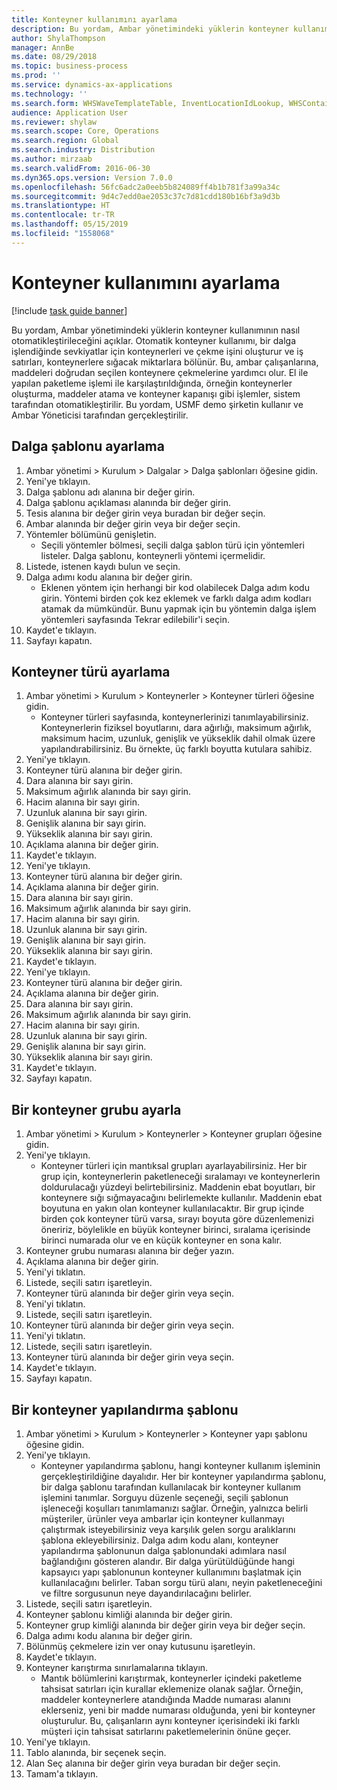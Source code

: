 ```yaml
---
title: Konteyner kullanımını ayarlama
description: Bu yordam, Ambar yönetimindeki yüklerin konteyner kullanımının nasıl otomatikleştirileceğini açıklar.
author: ShylaThompson
manager: AnnBe
ms.date: 08/29/2018
ms.topic: business-process
ms.prod: ''
ms.service: dynamics-ax-applications
ms.technology: ''
ms.search.form: WHSWaveTemplateTable, InventLocationIdLookup, WHSContainerType, WHSContainerGroup, WHSContainerizationTable, WHSContainerizationBreak, WHSCreateContainerBreak
audience: Application User
ms.reviewer: shylaw
ms.search.scope: Core, Operations
ms.search.region: Global
ms.search.industry: Distribution
ms.author: mirzaab
ms.search.validFrom: 2016-06-30
ms.dyn365.ops.version: Version 7.0.0
ms.openlocfilehash: 56fc6adc2a0eeb5b824089ff4b1b781f3a99a34c
ms.sourcegitcommit: 9d4c7edd0ae2053c37c7d81cdd180b16bf3a9d3b
ms.translationtype: HT
ms.contentlocale: tr-TR
ms.lasthandoff: 05/15/2019
ms.locfileid: "1558068"
---
```

# <a name="set-up-containerization"></a>Konteyner kullanımını ayarlama

[!include [task guide banner](../../includes/task-guide-banner.md)]

Bu yordam, Ambar yönetimindeki yüklerin konteyner kullanımının nasıl otomatikleştirileceğini açıklar. Otomatik konteyner kullanımı, bir dalga işlendiğinde sevkiyatlar için konteynerleri ve çekme işini oluşturur ve iş satırları, konteynerlere sığacak miktarlara bölünür. Bu, ambar çalışanlarına, maddeleri doğrudan seçilen konteynere çekmelerine yardımcı olur. El ile yapılan paketleme işlemi ile karşılaştırıldığında, örneğin konteynerler oluşturma, maddeler atama ve konteyner kapanışı gibi işlemler, sistem tarafından otomatikleştirilir. Bu yordam, USMF demo şirketin kullanır ve Ambar Yöneticisi tarafından gerçekleştirilir.


## <a name="set-up-a-wave-template"></a>Dalga şablonu ayarlama
1. Ambar yönetimi > Kurulum > Dalgalar > Dalga şablonları öğesine gidin.
2. Yeni'ye tıklayın.
3. Dalga şablonu adı alanına bir değer girin.
4. Dalga şablonu açıklaması alanında bir değer girin.
5. Tesis alanına bir değer girin veya buradan bir değer seçin.
6. Ambar alanında bir değer girin veya bir değer seçin.
7. Yöntemler bölümünü genişletin.
    * Seçili yöntemler bölmesi, seçili dalga şablon türü için yöntemleri listeler. Dalga şablonu, konteynerli yöntemi içermelidir.  
8. Listede, istenen kaydı bulun ve seçin.
9. Dalga adımı kodu alanına bir değer girin.
    * Eklenen yöntem için herhangi bir kod olabilecek Dalga adım kodu girin. Yöntemi birden çok kez eklemek ve farklı dalga adım kodları atamak da mümkündür. Bunu yapmak için bu yöntemin dalga işlem yöntemleri sayfasında Tekrar edilebilir'i seçin.  
10. Kaydet'e tıklayın.
11. Sayfayı kapatın.

## <a name="set-up-a-container-type"></a>Konteyner türü ayarlama
1. Ambar yönetimi > Kurulum > Konteynerler > Konteyner türleri öğesine gidin.
    * Konteyner türleri sayfasında, konteynerlerinizi tanımlayabilirsiniz. Konteynerlerin fiziksel boyutlarını, dara ağırlığı, maksimum ağırlık, maksimum hacim, uzunluk, genişlik ve yükseklik dahil olmak üzere yapılandırabilirsiniz. Bu örnekte, üç farklı boyutta kutulara sahibiz.  
2. Yeni'ye tıklayın.
3. Konteyner türü alanına bir değer girin.
4. Dara alanına bir sayı girin.
5. Maksimum ağırlık alanında bir sayı girin.
6. Hacim alanına bir sayı girin.
7. Uzunluk alanına bir sayı girin.
8. Genişlik alanına bir sayı girin.
9. Yükseklik alanına bir sayı girin.
10. Açıklama alanına bir değer girin.
11. Kaydet'e tıklayın.
12. Yeni'ye tıklayın.
13. Konteyner türü alanına bir değer girin.
14. Açıklama alanına bir değer girin.
15. Dara alanına bir sayı girin.
16. Maksimum ağırlık alanında bir sayı girin.
17. Hacim alanına bir sayı girin.
18. Uzunluk alanına bir sayı girin.
19. Genişlik alanına bir sayı girin.
20. Yükseklik alanına bir sayı girin.
21. Kaydet'e tıklayın.
22. Yeni'ye tıklayın.
23. Konteyner türü alanına bir değer girin.
24. Açıklama alanına bir değer girin.
25. Dara alanına bir sayı girin.
26. Maksimum ağırlık alanında bir sayı girin.
27. Hacim alanına bir sayı girin.
28. Uzunluk alanına bir sayı girin.
29. Genişlik alanına bir sayı girin.
30. Yükseklik alanına bir sayı girin.
31. Kaydet'e tıklayın.
32. Sayfayı kapatın.

## <a name="set-up-a-container-group"></a>Bir konteyner grubu ayarla
1. Ambar yönetimi > Kurulum > Konteynerler > Konteyner grupları öğesine gidin.
2. Yeni'ye tıklayın.
    * Konteyner türleri için mantıksal grupları ayarlayabilirsiniz. Her bir grup için, konteynerlerin paketleneceği sıralamayı ve konteynerlerin doldurulacağı yüzdeyi belirtebilirsiniz. Maddenin ebat boyutları, bir konteynere sığı sığmayacağını belirlemekte kullanılır. Maddenin ebat boyutuna en yakın olan konteyner kullanılacaktır. Bir grup içinde birden çok konteyner türü varsa, sırayı boyuta göre düzenlemenizi öneririz, böylelikle en büyük konteyner birinci, sıralama içerisinde birinci numarada olur ve en küçük konteyner en sona kalır.    
3. Konteyner grubu numarası alanına bir değer yazın.
4. Açıklama alanına bir değer girin.
5. Yeni'yi tıklatın.
6. Listede, seçili satırı işaretleyin.
7. Konteyner türü alanında bir değer girin veya seçin.
8. Yeni'yi tıklatın.
9. Listede, seçili satırı işaretleyin.
10. Konteyner türü alanında bir değer girin veya seçin.
11. Yeni'yi tıklatın.
12. Listede, seçili satırı işaretleyin.
13. Konteyner türü alanında bir değer girin veya seçin.
14. Kaydet'e tıklayın.
15. Sayfayı kapatın.

## <a name="set-up-a-container-build-template"></a>Bir konteyner yapılandırma şablonu
1. Ambar yönetimi > Kurulum > Konteynerler > Konteyner yapı şablonu öğesine gidin.
2. Yeni'ye tıklayın.
    * Konteyner yapılandırma şablonu, hangi konteyner kullanım işleminin gerçekleştirildiğine dayalıdır. Her bir konteyner yapılandırma şablonu, bir dalga şablonu tarafından kullanılacak bir konteyner kullanım işlemini tanımlar. Sorguyu düzenle seçeneği, seçili şablonun işleneceği koşulları tanımlamanızı sağlar. Örneğin, yalnızca belirli müşteriler, ürünler veya ambarlar için konteyner kullanmayı çalıştırmak isteyebilirsiniz veya karşılık gelen sorgu aralıklarını şablona ekleyebilirsiniz. Dalga adım kodu alanı, konteyner yapılandırma şablonunun dalga şablonundaki adımlara nasıl bağlandığını gösteren alandır. Bir dalga yürütüldüğünde hangi kapsayıcı yapı şablonunun konteyner kullanımını başlatmak için kullanılacağını belirler. Taban sorgu türü alanı, neyin paketleneceğini ve filtre sorgusunun neye dayandırılacağını belirler.  
3. Listede, seçili satırı işaretleyin.
4. Konteyner şablonu kimliği alanında bir değer girin.
5. Konteyner grup kimliği alanında bir değer girin veya bir değer seçin.
6. Dalga adımı kodu alanına bir değer girin.
7. Bölünmüş çekmelere izin ver onay kutusunu işaretleyin.
8. Kaydet'e tıklayın.
9. Konteyner karıştırma sınırlamalarına tıklayın.
    * Mantık bölümlerini karıştırmak, konteynerler içindeki paketleme tahsisat satırları için kurallar eklemenize olanak sağlar. Örneğin, maddeler konteynerlere atandığında Madde numarası alanını eklerseniz, yeni bir madde numarası olduğunda, yeni bir konteyner oluşturulur. Bu, çalışanların aynı konteyner içerisindeki iki farklı müşteri için tahsisat satırlarını paketlemelerinin önüne geçer.  
10. Yeni'ye tıklayın.
11. Tablo alanında, bir seçenek seçin.
12. Alan Seç alanına bir değer girin veya buradan bir değer seçin.
13. Tamam'a tıklayın.

